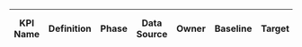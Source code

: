 | KPI Name   | Definition   | Phase   | Data Source   | Owner   | Baseline   | Target   | Current Value   | Trend   | Last Updated   | Status (On/Off Track)   |
|------------|--------------|---------|---------------|---------|------------|----------|-----------------|---------|----------------|-------------------------|